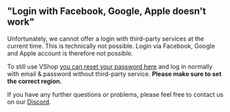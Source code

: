 ## "Login with Facebook, Google, Apple doesn't work"
Unfortunately, we cannot offer a login with third-party services at the current time. This is technically not possible. 
Login via Facebook, Google and Apple account is therefore not possible. 

To still use VShop [you can reset your password here](https://recovery.riotgames.com/en/forgot-password) and log in normally with email & password without third-party service. **Please make sure to set the correct region.**

If you have any further questions or problems, please feel free to contact us on our [Discord](https://vshop.one/discord/).